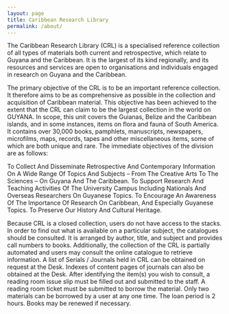 ```yaml
---
layout: page
title: Caribbean Research Library
permalink: /about/
---
```




The Caribbean Research Library (CRL) is a specialised reference collection of all types of materials both current and retrospective, which relate to Guyana and the Caribbean. It is the largest of its kind regionally, and its resources and services are open to organisations and individuals engaged in research on Guyana and the Caribbean.

 

The primary objective of the CRL is to be an important reference collection. It therefore aims to be as comprehensive as possible in the collection and acquisition of Caribbean material. This objective has been achieved to the extent that the CRL can claim to be the largest collection in the world on GUYANA. In scope, this unit covers the Guianas, Belize and the Caribbean islands, and in some instances, items on flora and fauna of South America. It contains over 30,000 books, pamphlets, manuscripts, newspapers, microfilms, maps, records, tapes and other miscellaneous items, some of which are both unique and rare. The immediate objectives of the division are as follows:

 

To Collect And Disseminate Retrospective And Contemporary Information On A Wide Range Of Topics And Subjects – From The Creative Arts To The Sciences – On Guyana And The Caribbean.
To Support Research And Teaching Activities Of The University Campus Including Nationals And Overseas Researchers On Guyanese Topics.
To Encourage An Awareness Of The Importance Of Research On Caribbean, And Especially Guyanese Topics.
To Preserve Our History And Cultural Heritage.
 

Because CRL is a closed collection, users do not have access to the stacks. In order to find out what is available on a particular subject, the catalogues should be consulted. It is arranged by author, title, and subject and provides call numbers to books. Additionally, the collection of the CRL is partially automated and users may consult the online catalogue to retrieve information. A list of Serials / Journals held in CRL can be obtained on request at the Desk. Indexes of content pages of journals can also be obtained at the Desk. After identifying the item(s) you wish to consult, a reading room issue slip must be filled out and submitted to the staff. A reading room ticket must be submitted to borrow the material. Only two materials can be borrowed by a user at any one time. The loan period is 2 hours. Books may be renewed if necessary. 